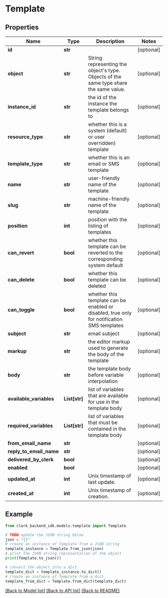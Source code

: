 # Template


## Properties

Name | Type | Description | Notes
------------ | ------------- | ------------- | -------------
**id** | **str** |  | [optional] 
**object** | **str** | String representing the object&#39;s type. Objects of the same type share the same value.  | [optional] 
**instance_id** | **str** | the id of the instance the template belongs to | [optional] 
**resource_type** | **str** | whether this is a system (default) or user overridden) template | [optional] 
**template_type** | **str** | whether this is an email or SMS template | [optional] 
**name** | **str** | user-friendly name of the template | [optional] 
**slug** | **str** | machine-friendly name of the template | [optional] 
**position** | **int** | position with the listing of templates | [optional] 
**can_revert** | **bool** | whether this template can be reverted to the corresponding system default | [optional] 
**can_delete** | **bool** | whether this template can be deleted | [optional] 
**can_toggle** | **bool** | whether this template can be enabled or disabled, true only for notification SMS templates | [optional] 
**subject** | **str** | email subject | [optional] 
**markup** | **str** | the editor markup used to generate the body of the template | [optional] 
**body** | **str** | the template body before variable interpolation | [optional] 
**available_variables** | **List[str]** | list of variables that are available for use in the template body | [optional] 
**required_variables** | **List[str]** | list of variables that must be contained in the template body | [optional] 
**from_email_name** | **str** |  | [optional] 
**reply_to_email_name** | **str** |  | [optional] 
**delivered_by_clerk** | **bool** |  | [optional] 
**enabled** | **bool** |  | [optional] 
**updated_at** | **int** | Unix timestamp of last update.  | [optional] 
**created_at** | **int** | Unix timestamp of creation.  | [optional] 

## Example

```python
from clerk_backend_sdk.models.template import Template

# TODO update the JSON string below
json = "{}"
# create an instance of Template from a JSON string
template_instance = Template.from_json(json)
# print the JSON string representation of the object
print(Template.to_json())

# convert the object into a dict
template_dict = template_instance.to_dict()
# create an instance of Template from a dict
template_from_dict = Template.from_dict(template_dict)
```
[[Back to Model list]](../README.md#documentation-for-models) [[Back to API list]](../README.md#documentation-for-api-endpoints) [[Back to README]](../README.md)


